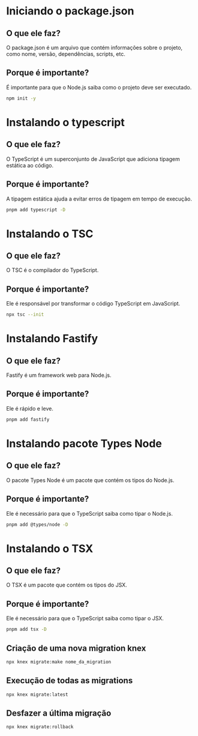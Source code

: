 # Iniciando o package.json

## O que ele faz?

O package.json é um arquivo que contém informações sobre o projeto, como nome, versão, dependências, scripts, etc.

## Porque é importante?

É importante para que o Node.js saiba como o projeto deve ser executado.

```bash
npm init -y
```

# Instalando o typescript

## O que ele faz?

O TypeScript é um superconjunto de JavaScript que adiciona tipagem estática ao código.

## Porque é importante?

A tipagem estática ajuda a evitar erros de tipagem em tempo de execução.

```bash
pnpm add typescript -D
```

# Instalando o TSC

## O que ele faz?

O TSC é o compilador do TypeScript.

## Porque é importante?

Ele é responsável por transformar o código TypeScript em JavaScript.

```bash
npx tsc --init
```

# Instalando Fastify

## O que ele faz?

Fastify é um framework web para Node.js.

## Porque é importante?

Ele é rápido e leve.

```bash
pnpm add fastify
```

# Instalando pacote Types Node

## O que ele faz?

O pacote Types Node é um pacote que contém os tipos do Node.js.

## Porque é importante?

Ele é necessário para que o TypeScript saiba como tipar o Node.js.

```bash
pnpm add @types/node -D
```

# Instalando o TSX

## O que ele faz?

O TSX é um pacote que contém os tipos do JSX.

## Porque é importante?

Ele é necessário para que o TypeScript saiba como tipar o JSX.

```bash
pnpm add tsx -D
```
## Criação de uma nova migration knex

```bash
npx knex migrate:make nome_da_migration
```

## Execução de todas as migrations

```bash
npx knex migrate:latest
```

## Desfazer a última migração

```bash
npx knex migrate:rollback
```